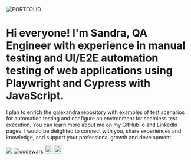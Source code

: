 <image src="image/banner.jpg" alt="PORTFOLIO">

# Hi everyone! I'm Sandra, QA Engineer with experience in manual testing and UI/E2E automation testing of web applications using Playwright and Cypress with JavaScript.

I plan to enrich the qalexandra repository with examples of test scenarios for automation testing and configure an environment for seamless test execution. You can learn more about me on my GitHub.io and LinkedIn pages. I would be delighted to connect with you, share experiences and knowledge, and support your professional growth and development.

![](https://komarev.com/ghpvc/?username=Sandarella)  [![codewars](https://www.codewars.com/users/Buryatka/badges/micro)](https://www.codewars.com/users/Buryatka) <a href="https://www.linkedin.com/in/qalexandra"><img height=21.5 width="auto" src="https://img.shields.io/badge/LinkedIn--_.svg?style=social&logo=linkedin" alt="LinkedIn"> 
<a href="https://sandarella.github.io/qalexandra"><img height=21.5 width="autu" src="https://img.shields.io/badge/GitHub.io--_.svg?style=social&logo=GitHub" alt="GitHub"> 

  
 
<!--
**Sandarella/Sandarella** is a ✨ _special_ ✨ repository because its `README.md` (this file) appears on your GitHub profile.

Here are some ideas to get you started:

- 🔭 I’m currently working on ...
- 🌱 I’m currently learning ...
- 👯 I’m looking to collaborate on ...
- 🤔 I’m looking for help with ...
- 💬 Ask me about ...
- 📫 How to reach me: ...
- 😄 Pronouns: ...
- ⚡ Fun fact: ...

<img height="50%" width="auto" src ="https://github-readme-stats.vercel.app/api?username=Sandarella&show_icons=true&count_private=true&theme=darcula&hide_border=true&hide=issues,contribs&bg_color=00000000"> 

</a> [![](https://img.shields.io/github/followers/qalexandra?label=GitHub.io&style=social)](https://sandarella.github.io/qalexandra)

![](https://github-profile-summary-cards.vercel.app/api/cards/stats?username=Sandarella&theme=solarized_dark)

[![Readme Card](https://github-readme-stats.vercel.app/api/pin/?username=Sandarella&repo=qalexandra)](https://github.com/Sandarella/qalexandra) 

[![teuchezh's GitHub Stats](https://github-readme-stats.vercel.app/api?username=Sandarella&count_private=true&show_icons=true&theme="")](https://github.com/teuchezh) 
 
<img height="50%" width="auto" src ="https://github-readme-stats.vercel.app/api/top-langs/?username=Sandarella&layout=compact&hide_border=true&theme=darcula&bg_color=00000000&langs_count=6&hide=jupyter%20notebook,tex,css,php&exclude_repo=Pacman-AI">
 
<a href="https://linkedin.com/in/stan-daniels-roth-278478127"><img src="https://img.shields.io/badge/linkedin-0077B5.svg?style=for-the-badge&logo=linkedin&logoColor=white"/></a> 
--> 
